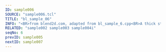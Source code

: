 ```yaml
---
ID: sample006
SOURCE: "sample006.tcl"
TITLE: "bl_sample_06"
INFO: "<BR>from blend2d.com, adapted from bl_sample_6.cpp<BR>A thick stroke filled with a gradient"
RELATED: "sample002 sample003 sample004i"
seqNo: 6
prevID: sample005
nextID: sample007
---
```

